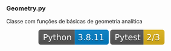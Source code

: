 ### Geometry.py
Classe com funções de básicas de geometria analítica

<p align="center">
    <img src="badges/b_python.svg">
    <img src="badges/b_pytest.svg">
</p>